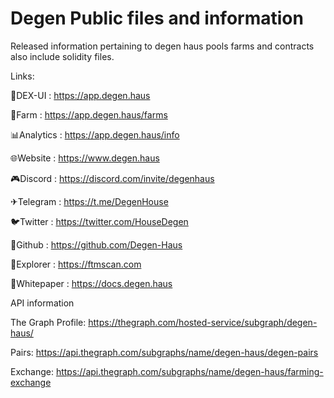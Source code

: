 # Degen Public files and information
 Released information pertaining to degen haus pools farms and contracts also include solidity files.


 Links:

 💱DEX-UI : https://app.degen.haus

 🚜Farm : https://app.degen.haus/farms

 📊Analytics : https://app.degen.haus/info

 🌐Website : https://www.degen.haus

 🎮Discord : https://discord.com/invite/degenhaus

 ✈Telegram : https://t.me/DegenHouse

 🐦Twitter : https://twitter.com/HouseDegen

 🐙Github : https://github.com/Degen-Haus

 🔎Explorer : https://ftmscan.com

 📖Whitepaper : https://docs.degen.haus



 API information

 The Graph Profile:
 https://thegraph.com/hosted-service/subgraph/degen-haus/

 Pairs:
 https://api.thegraph.com/subgraphs/name/degen-haus/degen-pairs

 Exchange:
 https://api.thegraph.com/subgraphs/name/degen-haus/farming-exchange
